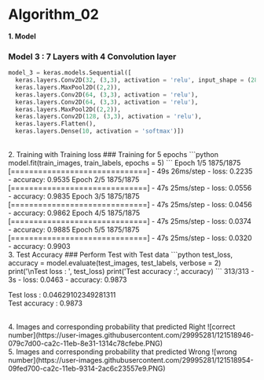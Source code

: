 # Algorithm_02

<b>1. Model</b>
### Model 3 : 7 Layers with 4 Convolution layer

```python
model_3 = keras.models.Sequential([
  keras.layers.Conv2D(32, (3,3), activation = 'relu', input_shape = (28, 28,1)),  # layer 1
  keras.layers.MaxPool2D((2,2)),                                                  # layer 2
  keras.layers.Conv2D(64, (3,3), activation = 'relu'),                            # layer 3
  keras.layers.Conv2D(64, (3,3), activation = 'relu'),                            # layer 4
  keras.layers.MaxPool2D((2,2)),                                                  # layer 5
  keras.layers.Conv2D(128, (3,3), activation = 'relu'),                           # layer 6
  keras.layers.Flatten(),
  keras.layers.Dense(10, activation = 'softmax')])                                # layer 7
```

<br>
2. Training with Training loss
### Training for 5 epochs
```python
model.fit(train_images, train_labels,  epochs = 5)
```
Epoch 1/5   
1875/1875 [==============================] - 49s 26ms/step - loss: 0.2235 - accuracy: 0.9535   
Epoch 2/5   
1875/1875 [==============================] - 47s 25ms/step - loss: 0.0556 - accuracy: 0.9835   
Epoch 3/5   
1875/1875 [==============================] - 47s 25ms/step - loss: 0.0456 - accuracy: 0.9862   
Epoch 4/5   
1875/1875 [==============================] - 47s 25ms/step - loss: 0.0374 - accuracy: 0.9885   
Epoch 5/5   
1875/1875 [==============================] - 47s 25ms/step - loss: 0.0320 - accuracy: 0.9903   
<tensorflow.python.keras.callbacks.History at 0x2480d6b3970>

<br>
3. Test Accuracy
### Perform Test with Test data
```python
test_loss, accuracy = model.evaluate(test_images, test_labels, verbose = 2)
print('\nTest loss : ', test_loss)
print('Test accuracy :', accuracy)
```
313/313 - 3s - loss: 0.0463 - accuracy: 0.9873

Test loss :  0.04629102349281311   
Test accuracy : 0.9873

<br>
4. Images and corresponding probability that predicted Right   
![correct number](https://user-images.githubusercontent.com/29995281/121518946-079c7d00-ca2c-11eb-8e31-1314c78cfebe.PNG)

<br>
5. Images and corresponding probability that predicted Wrong   
![wrong number](https://user-images.githubusercontent.com/29995281/121518954-09fed700-ca2c-11eb-9314-2ac6c23557e9.PNG)









